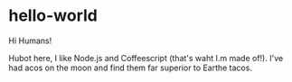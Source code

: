 # hello-world

Hi Humans!

Hubot here, I like Node.js and Coffeescript (that's waht I.m made of!).
I've had acos on the moon and find them far superior to Earthe tacos.
